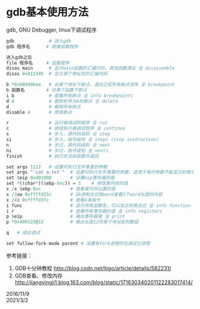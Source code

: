 # gdb基本使用方法

gdb, GNU Debugger, linux下调试程序  

```r
gdb             # 进入gdb
gdb 程序名      # 直接加载程序

进入gdb之后
file 程序名     # 加载程序
disas main      # 显示main函数的汇编代码，其他函数类似 全 disassemble
disas 0x012345  # 显示某个地址处的汇编代码

b *0x08048bee   # 对某个地址下断点，退出之后所有断点消失 全 breakpoint
b 函数名        # 对某个函数下断点
i b	            # 查看所有断点 全 info breakpoints
d 4             # 删除标号为4的断点 全 delete
d               # 删除所有断点
disable 4       # 禁用断点

r               # 运行被调试的程序 全 run
c               # 继续执行被调试程序 全 continue
s               # 步入，源代码级别 全 step
si              # 步入，指令级别 全 stepi (step instruction)
n               # 步过，源代码级别 全 next
ni              # 步过，指令级别 全 nexti
finish          # 执行完当前函数并返回

set args 1122   # 设置可执行文件需要的参数
set args "`cat a.txt`"  # 设置可执行文件需要的参数，适用于有时参数不能显示的情况
set $eip 0x401008       # 设置eip寄存器的值
set *((char*)($ebp-0xc)) = 1    # 修改某内存的值
x /x $ebp-0xc           # 查看某内存位置的值
x /3xw 0xffffd25c       # 16进制方式按word查看3个word长度的内容
x /4i 0xffffd3fc        # 查看4条指令
i func                  # 显示所有函数名，可以加正则表达式 全 info function
i r                     # 查看所有寄存器的值 全 info registers	
p $eip                  # 输出寄存器值 全 print
p *0x400123@12          # 输出长度12的某个地址处的数组

q   # 退出调试

set follow-fork-mode parent # 设置有fork进程时也调试父进程
```

参考链接：  
1. GDB十分钟教程 http://blog.csdn.net/liigo/article/details/582231/
2. GDB查看、修改内存 http://jiangyingji1.blog.163.com/blog/static/171630340201122283017414/


2016/11/9  
2021/3/2  
